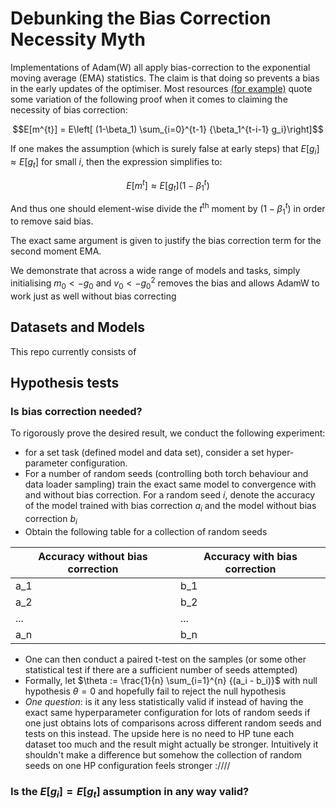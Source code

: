 # Debunking the Bias Correction Necessity Myth

Implementations of Adam(W) all apply bias-correction to the exponential moving average (EMA) statistics. The claim is that doing so prevents a bias in the early updates of the optimiser. Most resources [(for example)](https://stats.stackexchange.com/questions/366076/understanding-a-derivation-of-bias-correction-for-the-adam-optimizer) quote some variation of the following proof when it comes to claiming the necessity of bias correction:

$$E[m^{t}] = E\left[ (1-\beta_1) \sum_{i=0}^{t-1} {\beta_1^{t-i-1} g_i}\right]$$

If one makes the assumption (which is surely false at early steps) that $E[g_i] \approx E[g_t]$ for small $i$, then the expression simplifies to:

$$E[m^{t}] \approx E[g_t] (1-\beta_1^t)$$

And thus one should element-wise divide the $t^{\text{th}}$ moment by $(1-\beta_1^t)$ in order to remove said bias. 

The exact same argument is given to justify the bias correction term for the second moment EMA.

We demonstrate that across a wide range of models and tasks, simply initialising $m_0 <- g_0$ and $v_0 <- g_0^2$ removes the bias and allows AdamW to work just as well without bias correcting

## Datasets and Models

This repo currently consists of <fill in models and code here in a pretty way> 

## Hypothesis tests

### Is bias correction needed?

To rigorously prove the desired result, we conduct the following experiment:

- for a set task (defined model and data set), consider a set hyper-parameter configuration. 
- For a number of random seeds (controlling both torch behaviour and data loader sampling) train the exact same model to convergence with and without bias correction. For a random seed $i$, denote the accuracy of the model trained with bias correction $a_i$ and the model without bias correction $b_i$
- Obtain the following table for a collection of random seeds 

| Accuracy without bias correction | Accuracy with bias correction |
| -------------------------------- | ----------------------------- |
| a_1                              | b_1                           |
| a_2                              | b_2                           |
| ...                              | ...                           |
| a_n                              | b_n                           |

- One can then conduct a paired t-test on the samples (or some other statistical test if there are a sufficient number of seeds attempted)
- Formally, let $\theta := \frac{1}{n} \sum_{i=1}^{n} {(a_i - b_i)}$ with null hypothesis $\theta = 0$ and hopefully fail to reject the null hypothesis 
- *One question*: is it any less statistically valid if instead of having the exact same hyperparameter configuration for lots of random seeds if one just obtains lots of comparisons across different random seeds and tests on this instead. The upside here is no need to HP tune each dataset too much and the result might actually be stronger. Intuitively it shouldn't make a difference but somehow the collection of random seeds on one HP configuration feels stronger :////

### Is the $E[g_i] = E[g_t]$ assumption in any way valid? 
